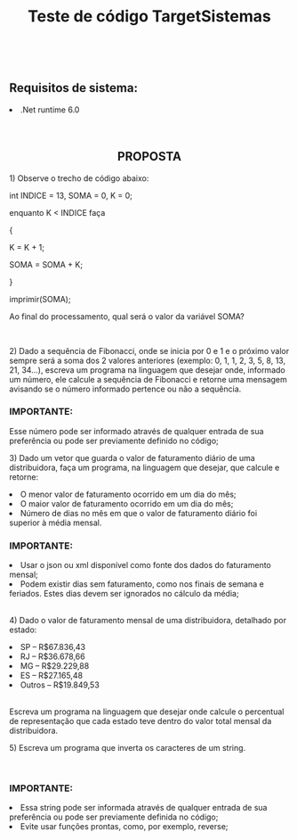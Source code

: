 <center><h1>Teste de código TargetSistemas</h1></center>
<br>
<br>
<br>
<h2>Requisitos de sistema: </h2>
<li>.Net runtime 6.0
<br>
<br>
<br>
<center><h2>PROPOSTA</h2></center>

<p>1) Observe o trecho de código abaixo: </p>
<p>int INDICE = 13, SOMA = 0, K = 0;</p>
<p>enquanto K < INDICE faça</p>
<p>{</p>
<p>K = K + 1;</p>
<p>SOMA = SOMA + K;</p>
<p>}</p>
<p>imprimir(SOMA);</p>
<p>Ao final do processamento, qual será o valor da variável SOMA?</p>
<br>
<p>2) Dado a sequência de Fibonacci, onde se inicia por 0 e 1 e o próximo valor sempre será a soma dos 2 valores anteriores (exemplo: 0, 1, 1, 2, 3, 5, 8, 13, 21, 34...), escreva um programa na linguagem que desejar onde, informado um número, ele calcule a sequência de Fibonacci e retorne uma mensagem avisando se o número informado pertence ou não a sequência.</p>

<h3>IMPORTANTE:</h3>
Esse número pode ser informado através de qualquer entrada de sua preferência ou pode ser previamente definido no código;
<br>
<p>3) Dado um vetor que guarda o valor de faturamento diário de uma distribuidora, faça um programa, na linguagem que desejar, que calcule e retorne:</p>
<li> O menor valor de faturamento ocorrido em um dia do mês;</li>
<li> O maior valor de faturamento ocorrido em um dia do mês;</li>
<li> Número de dias no mês em que o valor de faturamento diário foi superior à média mensal.</li>
<h3>IMPORTANTE:</h3>
<li> Usar o json ou xml disponível como fonte dos dados do faturamento mensal;</li>
<li> Podem existir dias sem faturamento, como nos finais de semana e feriados. Estes dias devem ser ignorados no cálculo da média;</li>
<br>
<p>4) Dado o valor de faturamento mensal de uma distribuidora, detalhado por estado:</p>
<li>SP – R$67.836,43</li>
<li>RJ – R$36.678,66</li>
<li>MG – R$29.229,88</li>
<li>ES – R$27.165,48</li>
<li>Outros – R$19.849,53</li>
<br>
<p>Escreva um programa na linguagem que desejar onde calcule o percentual de representação que cada estado teve dentro do valor total mensal da distribuidora.
<br>
<p>5) Escreva um programa que inverta os caracteres de um string.</p>
<br>
<h3>IMPORTANTE:</h3>
<li>Essa string pode ser informada através de qualquer entrada de sua preferência ou pode ser previamente definida no código;</li>
<li>Evite usar funções prontas, como, por exemplo, reverse;</li>